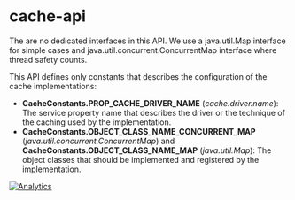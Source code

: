 cache-api
=========

The are no dedicated interfaces in this API. We use a java.util.Map interface 
for simple cases and java.util.concurrent.ConcurrentMap interface where thread 
safety counts.

This API defines only constants that describes the configuration of the cache 
implementations:
 - **CacheConstants.PROP_CACHE_DRIVER_NAME** (*cache.driver.name*): The service 
 property name that describes the driver or the technique of the caching used 
 by the implementation.
 - **CacheConstants.OBJECT_CLASS_NAME_CONCURRENT_MAP** 
 (*java.util.concurrent.ConcurrentMap*) and 
 **CacheConstants.OBJECT_CLASS_NAME_MAP** (*java.util.Map*): The object classes
  that should be implemented and registered by the implementation.

[![Analytics](https://ga-beacon.appspot.com/UA-15041869-4/everit-org/cache-api)](https://github.com/igrigorik/ga-beacon)
